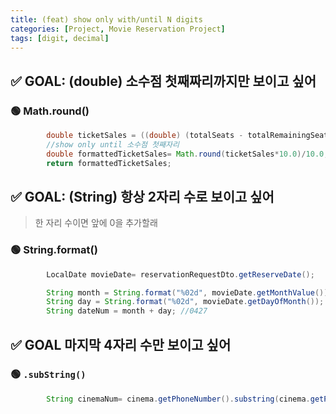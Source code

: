 ```yaml
---
title: (feat) show only with/until N digits
categories: [Project, Movie Reservation Project]
tags: [digit, decimal]
---
```


## ✅ GOAL: (double) 소수점 첫째짜리까지만 보이고 싶어

### 🟢 Math.round()

```java
        double ticketSales = ((double) (totalSeats - totalRemainingSeats) /totalSeats * 100.0) ;
        //show only until 소수점 첫째자리
        double formattedTicketSales= Math.round(ticketSales*10.0)/10.0;
        return formattedTicketSales;
```

## ✅ GOAL: (String) 항상 2자리 수로 보이고 싶어

> 한 자리 수이면 앞에 0을 추가할래

### 🟢 String.format()

```java
        LocalDate movieDate= reservationRequestDto.getReserveDate();

        String month = String.format("%02d", movieDate.getMonthValue());
        String day = String.format("%02d", movieDate.getDayOfMonth());
        String dateNum = month + day; //0427
```

## ✅ GOAL 마지막 4자리 수만 보이고 싶어

### 🟢 `.subString()`

```java
        String cinemaNum= cinema.getPhoneNumber().substring(cinema.getPhoneNumber().length()-4);
```
